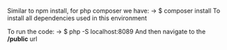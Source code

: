 Similar to npm install, for php composer we have:
-> $ composer install
To install all dependencies used in this environment

To run the code:
-> $ php -S localhost:8089
And then navigate to the <b>/public</b> url